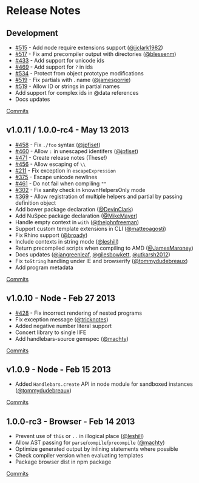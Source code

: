 # Release Notes

## Development
- [#515](https://github.com/wycats/handlebars.js/issues/515) - Add node require extensions support ([@jjclark1982](https://github.com/jjclark1982))
- [#517](https://github.com/wycats/handlebars.js/issues/517) - Fix amd precompiler output with directories ([@blessenm](https://github.com/blessenm))
- [#433](https://github.com/wycats/handlebars.js/issues/433) - Add support for unicode ids
- [#469](https://github.com/wycats/handlebars.js/issues/469) - Add support for `?` in ids
- [#534](https://github.com/wycats/handlebars.js/issues/534) - Protect from object prototype modifications
- [#519](https://github.com/wycats/handlebars.js/issues/519) - Fix partials with . name ([@jamesgorrie](https://github.com/jamesgorrie))
- [#519](https://github.com/wycats/handlebars.js/issues/519) - Allow ID or strings in partial names
- Add support for complex ids in @data references
- Docs updates

[Commits](https://github.com/wycats/handlebars.js/compare/v1.0.11...master)

## v1.0.11 / 1.0.0-rc4 - May 13 2013

- [#458](https://github.com/wycats/handlebars.js/issues/458) - Fix `./foo` syntax ([@jpfiset](https://github.com/jpfiset))
- [#460](https://github.com/wycats/handlebars.js/issues/460) - Allow `:` in unescaped identifers ([@jpfiset](https://github.com/jpfiset))
- [#471](https://github.com/wycats/handlebars.js/issues/471) - Create release notes (These!)
- [#456](https://github.com/wycats/handlebars.js/issues/456) - Allow escaping of `\\`
- [#211](https://github.com/wycats/handlebars.js/issues/211) - Fix exception in `escapeExpression`
- [#375](https://github.com/wycats/handlebars.js/issues/375) - Escape unicode newlines
- [#461](https://github.com/wycats/handlebars.js/issues/461) - Do not fail when compiling `""`
- [#302](https://github.com/wycats/handlebars.js/issues/302) - Fix sanity check in knownHelpersOnly mode
- [#369](https://github.com/wycats/handlebars.js/issues/369) - Allow registration of multiple helpers and partial by passing definition object
- Add bower package declaration ([@DevinClark](https://github.com/DevinClark))
- Add NuSpec package declaration ([@MikeMayer](https://github.com/MikeMayer))
- Handle empty context in `with` ([@thejohnfreeman](https://github.com/thejohnfreeman))
- Support custom template extensions in CLI ([@matteoagosti](https://github.com/matteoagosti))
- Fix Rhino support ([@broady](https://github.com/broady))
- Include contexts in string mode ([@leshill](https://github.com/leshill))
- Return precompiled scripts when compiling to AMD ([@JamesMaroney](https://github.com/JamesMaroney))
- Docs updates ([@iangreenleaf](https://github.com/iangreenleaf), [@gilesbowkett](https://github.com/gilesbowkett), [@utkarsh2012](https://github.com/utkarsh2012))
- Fix `toString` handling under IE and browserify ([@tommydudebreaux](https://github.com/tommydudebreaux))
- Add program metadata

[Commits](https://github.com/wycats/handlebars.js/compare/v1.0.10...v1.0.11)

## v1.0.10 - Node - Feb 27 2013

- [#428](https://github.com/wycats/handlebars.js/issues/428) - Fix incorrect rendering of nested programs
- Fix exception message ([@tricknotes](https://github.com/tricknotes))
- Added negative number literal support
- Concert library to single IIFE
- Add handlebars-source gemspec ([@machty](https://github.com/machty))

[Commits](https://github.com/wycats/handlebars.js/compare/v1.0.9...v1.0.10)

## v1.0.9 - Node - Feb 15 2013

- Added `Handlebars.create` API in node module for sandboxed instances ([@tommydudebreaux](https://github.com/tommydudebreaux))

[Commits](https://github.com/wycats/handlebars.js/compare/1.0.0-rc.3...v1.0.9)

## 1.0.0-rc3 - Browser - Feb 14 2013

- Prevent use of `this` or `..` in illogical place ([@leshill](https://github.com/leshill))
- Allow AST passing for `parse`/`compile`/`precompile` ([@machty](https://github.com/machty))
- Optimize generated output by inlining statements where possible
- Check compiler version when evaluating templates
- Package browser dist in npm package

[Commits](https://github.com/wycats/handlebars.js/compare/v1.0.8...1.0.0-rc.3)
